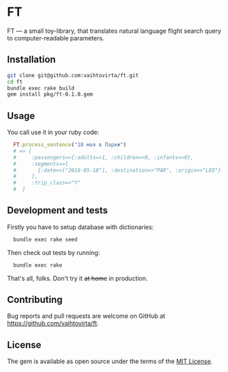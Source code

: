 # FT

FT — a small toy-library, that translates natural language flight search query to computer-readable parameters.

## Installation

```bash
git clone git@github.com:vaihtovirta/ft.git
cd ft
bundle exec rake build
gem install pkg/ft-0.1.0.gem
```

## Usage

You call use it in your ruby code:

```ruby
  FT.process_sentence("18 мая в Париж")
  # => {
  #     :passengers=>{:adults=>1, :children=>0, :infants=>0},
  #     :segments=>[
  #       {:date=>["2016-05-18"], :destination=>"PAR", :origin=>"LED"}
  #     ],
  #     :trip_class=>"Y"
  #  }
```

## Development and tests
Firstly you have to setup database with dictionaries:

```bash
  bundle exec rake seed
```

Then check out tests by running:

```bash
  bundle exec rake
```

That's all, folks. Don't try it ~~at home~~ in production.

## Contributing

Bug reports and pull requests are welcome on GitHub at https://github.com/vaihtovirta/ft.


## License

The gem is available as open source under the terms of the [MIT License](http://opensource.org/licenses/MIT).
